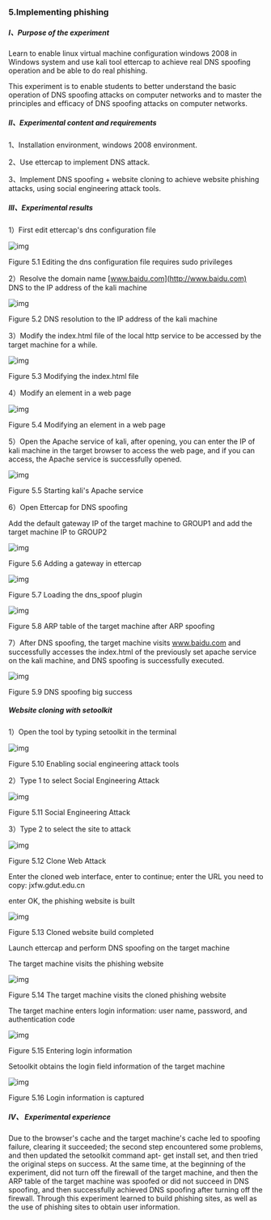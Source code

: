 ### **5.Implementing phishing**

##### ***I、Purpose of the experiment***

Learn to enable linux virtual machine configuration windows 2008 in Windows system and use kali tool ettercap to achieve real DNS spoofing operation and be able to do real phishing.

This experiment is to enable students to better understand the basic operation of DNS spoofing attacks on computer networks and to master the principles and efficacy of DNS spoofing attacks on computer networks.

 

##### ***II、Experimental content and requirements***

1、Installation environment, windows 2008 environment.

2、Use ettercap to implement DNS attack.

3、Implement DNS spoofing + website cloning to achieve website phishing attacks, using social engineering attack tools.

 

##### ***III、Experimental results***

1）First edit ettercap's dns configuration file

![img](img/wps55.jpg)

Figure 5.1 Editing the dns configuration file requires sudo privileges

 

2）Resolve the domain name [www.baidu.com](http://www.baidu.com) DNS to the IP address of the kali machine

![img](img/wps17.jpg) 

Figure 5.2 DNS resolution to the IP address of the kali machine

 

3）Modify the index.html file of the local http service to be accessed by the target machine for a while.

![img](img/wps18.jpg) 

Figure 5.3 Modifying the index.html file

 

4）Modify an element in a web page

![img](img/wps19.jpg) 

Figure 5.4 Modifying an element in a web page

 

5）Open the Apache service of kali, after opening, you can enter the IP of kali machine in the target browser to access the web page, and if you can access, the Apache service is successfully opened.

 

![img](img/wps20.jpg) 

Figure 5.5 Starting kali's Apache service

 

6）Open Ettercap for DNS spoofing

Add the default gateway IP of the target machine to GROUP1 and add the target machine IP to GROUP2

![img](img/wps21.jpg) 

Figure 5.6 Adding a gateway in ettercap

 

![img](img/wps22.jpg) 

Figure 5.7 Loading the dns_spoof plugin

 

![img](img/wps23.jpg) 

Figure 5.8 ARP table of the target machine after ARP spoofing

 

7）After DNS spoofing, the target machine visits www.baidu.com and successfully accesses the index.html of the previously set apache service on the kali machine, and DNS spoofing is successfully executed.

![img](img/wps24.jpg) 

Figure 5.9 DNS spoofing big success

 

##### ***Website cloning with setoolkit***

1）Open the tool by typing setoolkit in the terminal

![img](img/wps25.jpg) 

Figure 5.10 Enabling social engineering attack tools

2）Type 1 to select Social Engineering Attack

![img](img/wps26.jpg) 

Figure 5.11 Social Engineering Attack

3）Type 2 to select the site to attack

![img](img/wps27.jpg) 

Figure 5.12 Clone Web Attack

Enter the cloned web interface, enter to continue; enter the URL you need to copy: jxfw.gdut.edu.cn

enter OK, the phishing website is built

![img](img/wps56.jpg) 

Figure 5.13 Cloned website build completed

 

Launch ettercap and perform DNS spoofing on the target machine

The target machine visits the phishing website

![img](img/wps57.jpg) 

Figure 5.14 The target machine visits the cloned phishing website

 

The target machine enters login information: user name, password, and authentication code

![img](img/wps58.jpg) 

Figure 5.15 Entering login information

Setoolkit obtains the login field information of the target machine

![img](img/wps59.jpg) 

Figure 5.16 Login information is captured



##### ***IV、 Experimental experience***

Due to the browser's cache and the target machine's cache led to spoofing failure, clearing it succeeded; the second step encountered some problems, and then updated the setoolkit command apt- get install set, and then tried the original steps on success. At the same time, at the beginning of the experiment, did not turn off the firewall of the target machine, and then the ARP table of the target machine was spoofed or did not succeed in DNS spoofing, and then successfully achieved DNS spoofing after turning off the firewall. Through this experiment learned to build phishing sites, as well as the use of phishing sites to obtain user information.